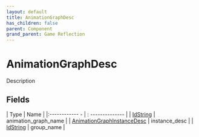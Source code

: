 ```yaml
---
layout: default
title: AnimationGraphDesc
has_children: false
parent: Component
grand_parent: Game Reflection
---
```

# AnimationGraphDesc
Description 

## Fields
| Type | Name |
|:------------ - | : -------------- |
| [IdString](game-reflection/components/id_string.md) | animation_graph_name |
| [AnimationGraphInstanceDesc](game-reflection/components/animation_graph_instance_desc.md) | instance_desc |
| [IdString](game-reflection/components/id_string.md) | group_name |

